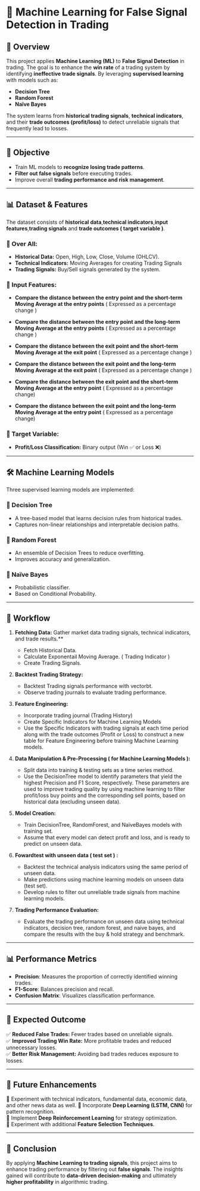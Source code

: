 # 📌 Machine Learning for False Signal Detection in Trading

## 📖 Overview
This project applies **Machine Learning (ML)** to **False Signal Detection** in trading. The goal is to enhance the **win rate** of a trading system by identifying **ineffective trade signals**. By leveraging **supervised learning** with models such as:

- **Decision Tree**
- **Random Forest**
- **Naïve Bayes**

The system learns from **historical trading signals**, **technical indicators**, and their **trade outcomes (profit/loss)** to detect unreliable signals that frequently lead to losses.

---

## 🎯 Objective
- Train ML models to **recognize losing trade patterns**.
- **Filter out false signals** before executing trades.
- Improve overall **trading performance and risk management**.

---

## 📊 Dataset & Features
The dataset consists of **historical data**,**technical indicators**,**input features**,**trading signals** and **trade outcomes ( target variable )**.

### 🔹 Over All:

- **Historical Data:** Open, High, Low, Close, Volume (OHLCV).
- **Technical Indicators:** Moving Averages for creating  Trading Signals
- **Trading Signals:** Buy/Sell signals generated by the system.

### **🧩 Input Features:**

-  **Compare the distance between the entry point and the short-term Moving Average at the entry points** ( Expressed as a percentage change )  

-  **Compare the distance between the entry point and the long-term Moving Average at the entry points** ( Expressed as a percentage change )  

-  **Compare the distance between the exit point and the short-term Moving Average at the exit point** ( Expressed as a percentage change )  

-  **Compare the distance between the exit point and the long-term Moving Average at the exit point** ( Expressed as a percentage change )

-  **Compare the distance between the exit point and the short-term Moving Average at the entry point** ( Expressed as a percentage change)

-  **Compare the distance between the exit point and the long-term Moving Average at the entry point** ( Expressed as a percentage change)
  
     
### **🎯 Target Variable:**
- **Profit/Loss Classification:** Binary output (Win ✅ or Loss ❌)

---

## 🛠️ Machine Learning Models
Three supervised learning models are implemented:

### **🌳 Decision Tree**
- A tree-based model that learns decision rules from historical trades.
- Captures non-linear relationships and interpretable decision paths.

### **🌲 Random Forest**
- An ensemble of Decision Trees to reduce overfitting.
- Improves accuracy and generalization.

### **🧮 Naïve Bayes**
- Probabilistic classifier.
- Based on Conditional Probability.

---

## 🔄 Workflow
1. **Fetching Data:** Gather market data trading signals, technical indicators, and trade results.**
   - Fetch Historical Data.
   - Calculate Exponentail Moving Average. ( Trading Indicator )
   - Create Trading Signals.
2. **Backtest Trading Strategy:**
   - Backtest Trading signals performance with vectorbt.
   - Observe trading journals to evaluate trading performance.
     
3. **Feature Engineering:**
   - Incorporate trading journal (Trading History)
   - Create Specific Indicators for Machine Learning Models
   - Use the Specific Indicators with trading signals at each time period along with the trade outcomes (Profit or Loss) to construct a new table for Feature Engineering before training Machine Learning models.

5. **Data Manipulation & Pre-Processing ( for Machine Learning Models ):**
   - Split data into training & testing sets as a time series method.
   - Use the DecisionTree model to identify parameters that yield the highest Precision and F1 Score, respectively. These parameters are used to improve trading quality by using machine learning to filter profit/loss buy points and the corresponding sell points, based on historical data (excluding unseen data).

6. **Model Creation:**
   - Train DecisionTree, RandomForest, and NaïveBayes models with training set.
   - Assume that every model can detect profit and loss, and is ready to predict on unseen data.
     
7. **Fowardtest with unseen data ( test set ) :**
   - Backtest the technical analysis indicators using the same period of unseen data.
   - Make predictions using machine learning models on unseen data (test set).
   - Develop rules to filter out unreliable trade signals from machine learning models.
     
9. **Trading Performance Evaluation:**
   - Evaluate the trading performance on unseen data using technical indicators, decision tree, random forest, and naive bayes, and compare the results with the buy & hold strategy and benchmark.

---

## 📊 Performance Metrics
- **Precision**: Measures the proportion of correctly identified winning trades.
- **F1-Score**: Balances precision and recall.
- **Confusion Matrix**: Visualizes classification performance.

---

## 📌 Expected Outcome
✅ **Reduced False Trades:** Fewer trades based on unreliable signals.  
✅ **Improved Trading Win Rate:** More profitable trades and reduced unnecessary losses.  
✅ **Better Risk Management:** Avoiding bad trades reduces exposure to losses.  

---

## 🚀 Future Enhancements
🔹 Experiment with technical indicators, fundamental data, economic data, and other news data as well.
🔹 Incorporate **Deep Learning (LSTM, CNN)** for pattern recognition.  
🔹 Implement **Deep Reinforcement Learning** for strategy optimization.  
🔹 Experiment with additional **Feature Selection Techniques**.  

---

## 📜 Conclusion
By applying **Machine Learning to trading signals**, this project aims to enhance trading performance by filtering out **false signals**. The insights gained will contribute to **data-driven decision-making** and ultimately **higher profitability** in algorithmic trading.
